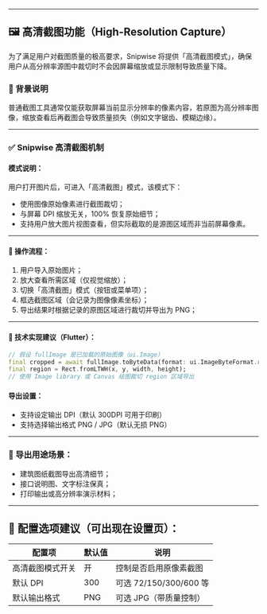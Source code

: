 
---

## 🖼️ 高清截图功能（High-Resolution Capture）

为了满足用户对截图质量的极高要求，Snipwise 将提供「高清截图模式」，确保用户从高分辨率源图中裁切时不会因屏幕缩放或显示限制导致质量下降。

### 📌 背景说明
普通截图工具通常仅能获取屏幕当前显示分辨率的像素内容，若原图为高分辨率图像，缩放查看后再截图会导致质量损失（例如文字锯齿、模糊边缘）。

---

### ✅ Snipwise 高清截图机制

#### 模式说明：
用户打开图片后，可进入「高清截图」模式，该模式下：

- 使用图像原始像素进行截图裁切；
- 与屏幕 DPI 缩放无关，100% 恢复原始细节；
- 支持用户放大图片视图查看，但实际截取的是源图区域而非当前屏幕像素。

---

#### 📐 操作流程：
1. 用户导入原始图片；
2. 放大查看所需区域（仅视觉缩放）；
3. 切换「高清截图」模式（按钮或菜单项）；
4. 框选截图区域（会记录为图像像素坐标）；
5. 导出结果时根据记录的原图区域进行裁切并导出为 PNG；

---

#### 🧱 技术实现建议（Flutter）：

```dart
// 假设 fullImage 是已加载的原始图像（ui.Image）
final cropped = await fullImage.toByteData(format: ui.ImageByteFormat.rawRgba);
final region = Rect.fromLTWH(x, y, width, height);
// 使用 Image library 或 Canvas 绘图裁切 region 区域导出
```

#### 导出设置：
- 支持设定输出 DPI（默认 300DPI 可用于印刷）
- 支持选择输出格式 PNG / JPG（默认无损 PNG）

---

### 📂 导出用途场景：
- 建筑图纸截图导出高清细节；
- 接口说明图、文字标注保真；
- 打印输出或高分辨率演示材料；

---

## 🧭 配置选项建议（可出现在设置页）：

| 配置项 | 默认值 | 说明 |
|--------|--------|------|
| 高清截图模式开关 | 开 | 控制是否启用原像素截图 |
| 默认 DPI | 300 | 可选 72/150/300/600 等 |
| 默认输出格式 | PNG | 可选 JPG（带质量控制） |

